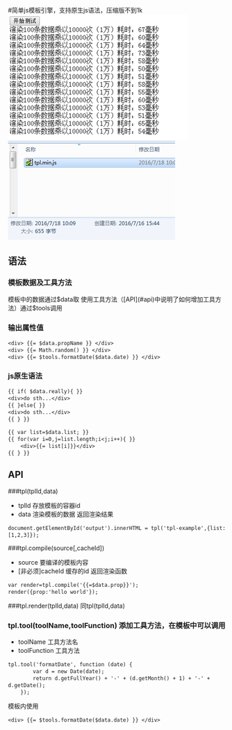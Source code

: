 #简单js模板引擎，支持原生js语法，压缩版不到1k 
![](readme/speed.png)
![](readme/size.png)

## 语法
### 模板数据及工具方法
模板中的数据通过$data取
使用工具方法（[API](#api)中说明了如何增加工具方法）通过$tools调用

### 输出属性值
```
<div> {{= $data.propName }} </div>
<div> {{= Math.random() }} </div>
<div> {{= $tools.formatDate($data.date) }} </div>
```

### js原生语法
```
{{ if( $data.really){ }}
<div>do sth...</div>
{{ }else{ }}
<div>do sth...</div>
{{ } }}
```
```
{{ var list=$data.list; }}
{{ for(var i=0,j=list.length;i<j;i++){ }}
    <div>{{= list[i]}}</div>
{{ } }}
```

## API

###tpl(tplId,data)
- tplId  存放模板的容器id
- data   渲染模板的数据
返回渲染结果

```
document.getElementById('output').innerHTML = tpl('tpl-example',{list:[1,2,3]});
```

###tpl.compile(source[,cacheId])
- source 要编译的模板内容
- [非必须]cacheId 缓存的id
返回渲染函数

```
var render=tpl.compile('{{=$data.prop}}');
render({prop:'hello world'});
```

###tpl.render(tplId,data)
同tpl(tplId,data)

### tpl.tool(toolName,toolFunction) 添加工具方法，在模板中可以调用
- toolName 工具方法名
- toolFunction 工具方法

```
tpl.tool('formatDate', function (date) {
        var d = new Date(date);
        return d.getFullYear() + '-' + (d.getMonth() + 1) + '-' + d.getDate();
    });

```
模板内使用
```
<div> {{= $tools.formatDate($data.date) }} </div>
```